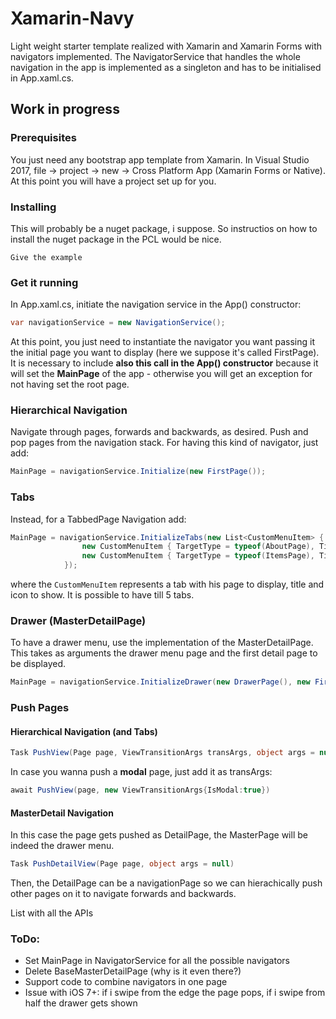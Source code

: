 # Xamarin-Navy

Light weight starter template realized with Xamarin and Xamarin Forms with navigators implemented. The NavigatorService that handles the whole navigation in the app is implemented as a singleton and has to be initialised in App.xaml.cs.
## Work in progress
### Prerequisites

You just need any bootstrap app template from Xamarin. In Visual Studio 2017, file -> project -> new -> Cross Platform App (Xamarin Forms or Native). At this point you will have a project set up for you.

### Installing

This will probably be a nuget package, i suppose. So instructios on how to install the nuget package in the PCL would be nice.

```
Give the example
```

### Get it running

In App.xaml.cs, initiate the navigation service in the App() constructor:

```C#
var navigationService = new NavigationService();
```

At this point, you just need to instantiate the navigator you want passing it the initial page you want to display (here we suppose it's called FirstPage). It is necessary to include **also this call in the App() constructor** because it will set the **MainPage** of the app - otherwise you will get an exception for not having set the root page.

### Hierarchical Navigation
Navigate through pages, forwards and backwards, as desired. Push and pop pages from the navigation stack.
For having this kind of navigator, just add:

```C#
MainPage = navigationService.Initialize(new FirstPage());
```

### Tabs
Instead, for a TabbedPage Navigation add:

```C#
MainPage = navigationService.InitializeTabs(new List<CustomMenuItem> {
                new CustomMenuItem { TargetType = typeof(AboutPage), Title = "About", Icon = "tab_about.png" },
                new CustomMenuItem { TargetType = typeof(ItemsPage), Title = "Browse", Icon = "tab_feed.png" },
            });
```
where the `CustomMenuItem` represents a tab with his page to display, title and icon to show. It is possible to have till 5 tabs.

### Drawer (MasterDetailPage)
To have a drawer menu, use the implementation of the MasterDetailPage. This takes as arguments the drawer menu page and the first detail page to be displayed.

```C#
MainPage = navigationService.InitializeDrawer(new DrawerPage(), new FirstPage());
```

### Push Pages

#### Hierarchical Navigation (and Tabs)
```C#
Task PushView(Page page, ViewTransitionArgs transArgs, object args = null)
```

In case you wanna push a **modal** page, just add it as transArgs:
```C#
await PushView(page, new ViewTransitionArgs{IsModal:true})
```

#### MasterDetail Navigation

In this case the page gets pushed as DetailPage, the MasterPage will be indeed the drawer menu.

```C#
Task PushDetailView(Page page, object args = null)
```

Then, the DetailPage can be a navigationPage so we can hierachically push other pages on it to navigate forwards and backwards.



List with all the APIs


### ToDo:
- Set MainPage in NavigatorService for all the possible navigators
- Delete BaseMasterDetailPage (why is it even there?)
- Support code to combine navigators in one page
- Issue with iOS 7+: if i swipe from the edge the page pops, if i swipe from half the drawer gets shown
